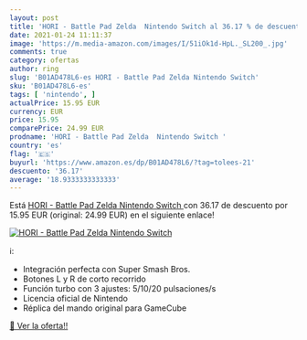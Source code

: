 ```yaml
---
layout: post
title: 'HORI - Battle Pad Zelda  Nintendo Switch al 36.17 % de descuento'
date: 2021-01-24 11:11:37
image: 'https://m.media-amazon.com/images/I/51iOk1d-HpL._SL200_.jpg'
comments: true
category: ofertas
author: ring
slug: 'B01AD478L6-es HORI - Battle Pad Zelda Nintendo Switch'
sku: 'B01AD478L6-es'
tags: [ 'nintendo', ]
actualPrice: 15.95 EUR
currency: EUR
price: 15.95
comparePrice: 24.99 EUR
prodname: 'HORI - Battle Pad Zelda  Nintendo Switch '
country: 'es'
flag: '🇪🇸'
buyurl: 'https://www.amazon.es/dp/B01AD478L6/?tag=tolees-21'
descuento: '36.17'
average: '18.9333333333333'
---
```


Está [HORI - Battle Pad Zelda  Nintendo Switch ](https://www.amazon.es/dp/B01AD478L6/?tag=tolees-21) con 36.17 de descuento por 15.95 EUR (original: 24.99 EUR) en el siguiente enlace!

[![HORI - Battle Pad Zelda  Nintendo Switch](https://m.media-amazon.com/images/I/51iOk1d-HpL._SL200_.jpg)](https://www.amazon.es/dp/B01AD478L6/?tag=tolees-21)

ℹ️:

- Integración perfecta con Super Smash Bros.
- Botones L y R de corto recorrido
- Función turbo con 3 ajustes: 5/10/20 pulsaciones/s
- Licencia oficial de Nintendo
- Réplica del mando original para GameCube

[🛒 Ver la oferta!!](https://www.amazon.es/dp/B01AD478L6/?tag=tolees-21)
